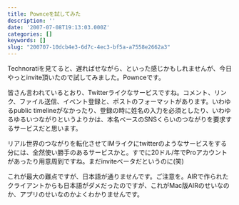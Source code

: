 ```yaml
---
title: Pownceを試してみた
description: ''
date: '2007-07-08T19:13:03.000Z'
categories: []
keywords: []
slug: "200707-10dcb4e3-6d7c-4ec3-bf5a-a7558e2662a3"
---
```

Technoratiを見てると、遅ればせながら、といった感じかもしれませんが、今日やっとinvite頂いたので試してみました。Pownceです。

皆さん言われているとおり、Twitterライクなサービスですね。コメント、リンク、ファイル送信、イベント登録と、ポストのフォーマットがあります。いわゆるpublic timelineがなかったり、登録の時に姓名の入力を必須としたり、いわゆるゆるいつながりというよりかは、本名ベースのSNSくらいのつながりを要求するサービスだと思います。

リアル世界のつながりを転化させてIMライクにtwitterのようなサービスをする分には、全然使い勝手のあるサービスかと。すでに20ドル/年でProアカウントがあったり用意周到ですね。まだinviteベータだというのに(笑)

これが最大の難点ですが、日本語が通りませんです。ご注意を。AIRで作られたクライアントからも日本語がダメだったのですが、これがMac版AIRのせいなのか、アプリのせいなのかよくわかりませんです。